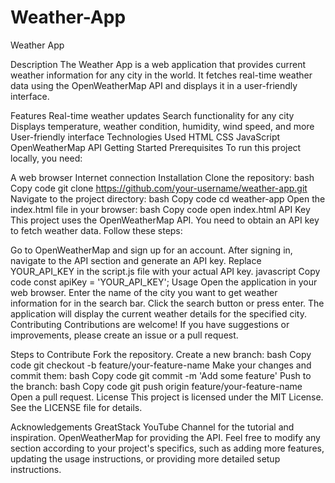 # Weather-App

Weather App

Description
The Weather App is a web application that provides current weather information for any city in the world. It fetches real-time weather data using the OpenWeatherMap API and displays it in a user-friendly interface.

Features
Real-time weather updates
Search functionality for any city
Displays temperature, weather condition, humidity, wind speed, and more
User-friendly interface
Technologies Used
HTML
CSS
JavaScript
OpenWeatherMap API
Getting Started
Prerequisites
To run this project locally, you need:

A web browser
Internet connection
Installation
Clone the repository:
bash
Copy code
git clone https://github.com/your-username/weather-app.git
Navigate to the project directory:
bash
Copy code
cd weather-app
Open the index.html file in your browser:
bash
Copy code
open index.html
API Key
This project uses the OpenWeatherMap API. You need to obtain an API key to fetch weather data. Follow these steps:

Go to OpenWeatherMap and sign up for an account.
After signing in, navigate to the API section and generate an API key.
Replace YOUR_API_KEY in the script.js file with your actual API key.
javascript
Copy code
const apiKey = 'YOUR_API_KEY';
Usage
Open the application in your web browser.
Enter the name of the city you want to get weather information for in the search bar.
Click the search button or press enter.
The application will display the current weather details for the specified city.
Contributing
Contributions are welcome! If you have suggestions or improvements, please create an issue or a pull request.

Steps to Contribute
Fork the repository.
Create a new branch:
bash
Copy code
git checkout -b feature/your-feature-name
Make your changes and commit them:
bash
Copy code
git commit -m 'Add some feature'
Push to the branch:
bash
Copy code
git push origin feature/your-feature-name
Open a pull request.
License
This project is licensed under the MIT License. See the LICENSE file for details.

Acknowledgements
GreatStack YouTube Channel for the tutorial and inspiration.
OpenWeatherMap for providing the API.
Feel free to modify any section according to your project's specifics, such as adding more features, updating the usage instructions, or providing more detailed setup instructions.
